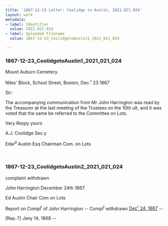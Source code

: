 ```yaml
---
title: '1867-12-23 Letter: Coolidge to Austin, 2021.021.024'
layout: work
metadata:
- label: Identifier
  value: 2021.021.024
- label: Uploaded Filename
  value: 1867-12-23_CoolidgetoAustin1_2021_021_024

---
```

<div class="pages">
<div id="page-1816975">
<h3><a name="page-1816975">1867-12-23_CoolidgetoAustin1_2021_021_024</a></h3>
<div class="page-content">
<p>Mount Auburn Cemetery.</p>
<p>Niles' Block, School Street, Boston, Dec.<sup>r</sup> 23 1867</p>
<p>Sir:</p>
<p>The accompanying com<span class='line-break'></span>munication from Mr John Harring<span class='line-break'></span>ton was read by the Treasurer<span class='line-break'> </span>at the last meeting of the Trustees<span class='line-break'> </span>on the 10th ult, and it was<span class='line-break'> </span>voted that the same<span class='line-break'> </span>be referred to the<span class='line-break'> </span>Committee on Lots.</p>
<p>Very Respy yours</p>
<p>A.J. Coolidge Sec.y</p>
<p>Edw<sup>d</sup> Austin Esq<span class='line-break'> </span>Chairman Com. on Lots<span class='line-break'> </span></p>
</div>
</div>
<br />
<div id="page-1816976">
<h3><a name="page-1816976">1867-12-23_CoolidgetoAustin2_2021_021_024</a></h3>
<div class="page-content">
<p>complaint withdrawn</p>
<p>John Harrington<span class='line-break'> </span>December 24th 1867.</p>
<p>Ed Austin<span class='line-break'> </span>Chair Com on Lots</p>
<p>Report on Compl<sup>t</sup> of John Har<span class='line-break'></span>rington -- Compl<sup>t</sup> withdrawn<span class='line-break'> </span><u>Dec<sup>r</sup> 24, 1867</u> --</p>
<p>[Rep..?] Jany 14, 1868 --</p>
</div>
</div>
<br />
</div>
